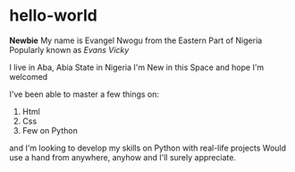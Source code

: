 # hello-world
**Newbie**
My name is Evangel Nwogu from the Eastern Part of Nigeria
Popularly known as *Evans Vicky*

I live in Aba, Abia State in Nigeria
I'm New in this Space and hope I'm welcomed

I've been able to master a few things on:
1. Html
2. Css
3. Few on Python

and I'm looking to develop my skills on Python with real-life projects
Would use a hand from anywhere, anyhow and I'll surely appreciate.
